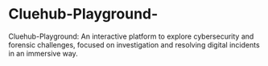 # Cluehub-Playground-
Cluehub-Playground: An interactive platform to explore cybersecurity and forensic challenges, focused on investigation and resolving digital incidents in an immersive way.
